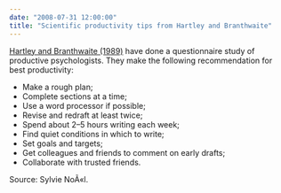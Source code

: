 ```yaml
---
date: "2008-07-31 12:00:00"
title: "Scientific productivity tips from Hartley and Branthwaite"
---
```




[Hartley and Branthwaite (1989)](http://link.springer.com/article/10.1007%2FBF00140748) have done a questionnaire study of productive psychologists. They make the following recommendation for best productivity:

- Make a rough plan;
- Complete sections at a time;
- Use a word processor if possible;
- Revise and redraft at least twice;
- Spend about 2&ndash;5 hours writing each week;
- Find quiet conditions in which to write;
- Set goals and targets;
- Get colleagues and friends to comment on early drafts;
- Collaborate with trusted friends.


Source: Sylvie NoÃ«l.

